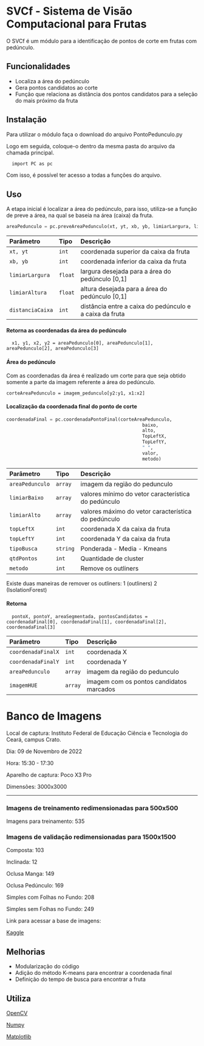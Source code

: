 
# SVCf - Sistema de Visão Computacional para Frutas

O SVCf é um módulo para a identificação de pontos de corte em frutas
com pedúnculo.

## Funcionalidades

- Localiza a área do pedúnculo
- Gera pontos candidatos ao corte 
- Função que relaciona as distância dos pontos candidatos para a seleção do mais próximo da fruta

## Instalação

Para utilizar o módulo faça o download do arquivo PontoPedunculo.py

Logo em seguida, coloque-o dentro da mesma pasta do arquivo da chamada principal.

```bash
  import PC as pc
```
Com isso, é possível ter acesso a todas a funções do arquivo.

## Uso

A etapa inicial é localizar a área do pedúnculo, para isso, utiliza-se a função de preve a área, na qual se baseia na área (caixa) da fruta.

```python
areaPedunculo = pc.preveAreaPedunculo(xt, yt, xb, yb, limiarLargura, limiarAltura, distanciaCaixa)
```

| Parâmetro   | Tipo       | Descrição                           |
| :---------- | :--------- | :---------------------------------- |
| `xt, yt` | `int` | coordenada superior da caixa da fruta |
| `xb, yb` | `int` | coordenada inferior da caixa da fruta |
| `limiarLargura` | `float` |largura desejada para a área do pedúnculo [0,1] |
| `limiarAltura` | `float` | altura desejada para a área do pedúnculo [0,1] |
| `distanciaCaixa` | `int` | distância entre a caixa do pedúnculo e a caixa da fruta |

#### Retorna as coordenadas da área do pedúnculo

```
  x1, y1, x2, y2 = areaPedunculo[0], areaPedunculo[1], areaPedunculo[2], areaPedunculo[3]
```

#### Área do pedúnculo

Com as coordenadas da área é realizado um corte para que seja obtido somente a parte da imagem referente a área do pedúnculo.

```
corteAreaPedunculo = imagem_pedunculo[y2:y1, x1:x2]
```

#### Localização da coordenada final do ponto de corte

```python
coordenadaFinal = pc.coordenadaPontoFinal(corteAreaPedunculo,
                                                  baixo,
                                                  alto,
                                                  TopLeftX, 
                                                  TopLeftY, 
                                                  " ", 
                                                  valor,
                                                  metodo)
```

| Parâmetro   | Tipo       | Descrição                           |
| :---------- | :--------- | :---------------------------------- |
| `areaPedunculo` | `array` | imagem da região do pedunculo |
| `limiarBaixo` | `array` | valores mínimo do vetor característica do pedúnculo |
| `limiarAlto` | `array` | valores máximo do vetor característica do pedúnculo |
| `topLeftX` | `int` | coordenada X da caixa da fruta |
| `topLeftY` | `int` | coordenada Y da caixa da fruta |
| `tipoBusca` | `string` | Ponderada - Media - Kmeans |
| `qtdPontos` | `int` | Quantidade de cluster  |
| `metodo` | `int` | Remove os outliners  |

Existe duas maneiras de remover os outliners: 1 (outliners) 2 (IsolationForest)

#### Retorna

```
  pontoX, pontoY, areaSegmentada, pontosCandidatos = coordenadaFinal[0], coordenadaFinal[1], coordenadaFinal[2], coordenadaFinal[3]
```

| Parâmetro   | Tipo       | Descrição                                   |
| :---------- | :--------- | :------------------------------------------ |
| `coordenadaFinalX` | `int` | coordenada X |
| `coordenadaFinalY` | `int` | coordenada Y |
| `areaPedunculo` | `array` | imagem da região do pedunculo |
| `imagemHUE` | `array` | imagem com os pontos candidatos marcados |


# Banco de Imagens

Local de captura: Instituto Federal de Educação Ciência e Tecnologia do Ceará, campus Crato. 

Dia: 09 de Novembro de 2022

Hora: 15:30 - 17:30

Aparelho de captura: Poco X3 Pro

Dimensões: 3000x3000

**************
### Imagens de treinamento redimensionadas para 500x500
Imagens para treinamento: 535

### Imagens de validação redimensionadas para 1500x1500

Composta: 103

Inclinada: 12

Oclusa Manga: 149

Oclusa Pedúnculo: 169

Simples com Folhas no Fundo: 208

Simples sem Folhas no Fundo: 249
 

Link para acessar a base de imagens: 

[Kaggle](https://www.kaggle.com/datasets/andreifce/recognition-mango)

## Melhorias

- Modularização do código
- Adição do método K-means para encontrar a coordenada final
- Definição do tempo de busca para encontrar a fruta

## Utiliza

[OpenCV](https://opencv.org/)

[Numpy](https://numpy.org/)

[Matplotlib](https://matplotlib.org/)
